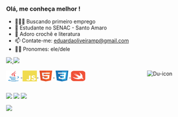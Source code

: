 ### Olá, me conheça melhor !

- 👨🏻‍💻 Buscando primeiro emprego
- 🌱 Estudante no SENAC - Santo Amaro
- 🧶 Adoro crochê e literatura 
- 📫 Contate-me: eduardaoliveiramp@gmail.com
- 🏳️‍🌈 Pronomes: ele/dele
<div>

<a href="[https://github.com/rafaballerini](https://github.com/eduardaoliveiragithub)">

<img height="180em" src="https://github-readme-stats.vercel.app/api?username=eduardaoliveiragithub&show_icons=false&theme=dark&include_all_commits=true&count_private=true"/>

<img height="180em" src="https://github-readme-stats.vercel.app/api/top-langs/?username=eduardaoliveiragithub&theme=dark"/>

 
</div>

<div style="display: inline_block"><br>
  <img align="center" alt="Du-Java" height="30" width="40" src="https://github.com/devicons/devicon/blob/master/icons/java/java-original.svg">
  <img align="center" alt="Du-Js" height="30" width="40" src="https://raw.githubusercontent.com/devicons/devicon/master/icons/javascript/javascript-plain.svg">
  <img align="center" alt="Du-HTML" height="30" width="40" src="https://raw.githubusercontent.com/devicons/devicon/master/icons/html5/html5-original.svg">
  
  <img align="center" alt="Du-CSS" height="30" width="40" src="https://raw.githubusercontent.com/devicons/devicon/master/icons/css3/css3-original.svg">
  <img align="center" alt="Du-Swift" height="30" width="40" src="https://github.com/devicons/devicon/blob/master/icons/swift/swift-original.svg">
  <img align="right" alt="Du-icon"  height="120" width="120" src="https://media.discordapp.net/attachments/1073085015329619989/1156375600517349496/eububle.jpg?ex=6514be33&is=65136cb3&hm=b6b6d80bf3c36e2e6ad3a4458b9720eddba98ffa3fdbe003e64d9d54452bb1f0&=">

          
</div>

<br>
   
<div> 

  
  <a href="https://www.instagram.com/lu_aquiless/" target="_blank"><img src="https://img.shields.io/badge/-Instagram-%23E4405F?style=for-the-badge&logo=instagram&logoColor=white" target="_blank"></a>
 <a href="#" target="_blank"><img src="https://img.shields.io/badge/Discord-7289DA?style=for-the-badge&logo=discord&logoColor=white" target="_blank"></a> 
  <a href="https://www.linkedin.com/in/eduarda-oliveira-51b0851b4/" target="_blank"><img src="https://img.shields.io/badge/-LinkedIn-%230077B5?style=for-the-badge&logo=linkedin&logoColor=white" target="_blank"></a> 

<a href="#" target="_blank"><img src="https://img.shields.io/badge/Eclipse-2C2255?style=for-the-badge&logo=eclipse&logoColor=white" ></a> 



  
  
</div>
